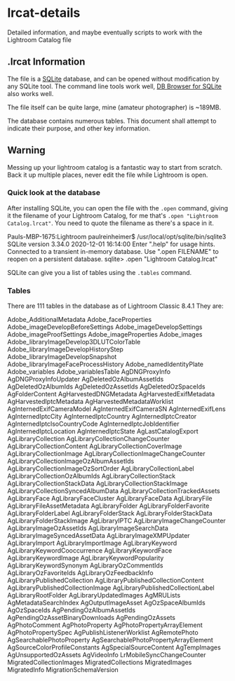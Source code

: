 # lrcat-details
Detailed information, and maybe eventually scripts to work with the Lightroom Catalog file

## .lrcat Information

The file is a [SQLite](https://sqlite.org/index.html) database, and can be opened without modification by any SQLite tool. The command line tools work well, [DB Browser for SQLite](https://sqlitebrowser.org/) also works well. 

The file itself can be quite large, mine (amateur photographer) is ~189MB. 

The database contains numerous tables. This document shall attempt to indicate their purpose, and other key information.

## Warning

Messing up your lightroom catalog is a fantastic way to start from scratch. Back it up multiple places, never edit the file while Lightroom is open. 


### Quick look at the database

After installing SQLite, you can open the file with the `.open` command, giving it the filename of your Lightroom Catalog, for me that's `.open "Lightroom Catalog.lrcat"`. You need to quote the filename as there's a space in it. 

Pauls-MBP-1675:Lightroom paulreinheimer$ /usr/local/opt/sqlite/bin/sqlite3
SQLite version 3.34.0 2020-12-01 16:14:00
Enter ".help" for usage hints.
Connected to a transient in-memory database.
Use ".open FILENAME" to reopen on a persistent database.
sqlite> .open "Lightroom Catalog.lrcat"

SQLite can give you a list of tables using the `.tables` command. 


### Tables 

There are 111 tables in the database as of Lightroom Classic 8.4.1 They are:

Adobe_AdditionalMetadata
Adobe_faceProperties
Adobe_imageDevelopBeforeSettings
Adobe_imageDevelopSettings
Adobe_imageProofSettings
Adobe_imageProperties
Adobe_images
Adobe_libraryImageDevelop3DLUTColorTable
Adobe_libraryImageDevelopHistoryStep
Adobe_libraryImageDevelopSnapshot
Adobe_libraryImageFaceProcessHistory
Adobe_namedIdentityPlate
Adobe_variables
Adobe_variablesTable
AgDNGProxyInfo
AgDNGProxyInfoUpdater
AgDeletedOzAlbumAssetIds
AgDeletedOzAlbumIds
AgDeletedOzAssetIds
AgDeletedOzSpaceIds
AgFolderContent
AgHarvestedDNGMetadata
AgHarvestedExifMetadata
AgHarvestedIptcMetadata
AgHarvestedMetadataWorklist
AgInternedExifCameraModel
AgInternedExifCameraSN
AgInternedExifLens
AgInternedIptcCity
AgInternedIptcCountry
AgInternedIptcCreator
AgInternedIptcIsoCountryCode
AgInternedIptcJobIdentifier
AgInternedIptcLocation
AgInternedIptcState
AgLastCatalogExport
AgLibraryCollection
AgLibraryCollectionChangeCounter
AgLibraryCollectionContent
AgLibraryCollectionCoverImage
AgLibraryCollectionImage
AgLibraryCollectionImageChangeCounter
AgLibraryCollectionImageOzAlbumAssetIds
AgLibraryCollectionImageOzSortOrder
AgLibraryCollectionLabel
AgLibraryCollectionOzAlbumIds
AgLibraryCollectionStack
AgLibraryCollectionStackData
AgLibraryCollectionStackImage
AgLibraryCollectionSyncedAlbumData
AgLibraryCollectionTrackedAssets
AgLibraryFace
AgLibraryFaceCluster
AgLibraryFaceData
AgLibraryFile
AgLibraryFileAssetMetadata
AgLibraryFolder
AgLibraryFolderFavorite
AgLibraryFolderLabel
AgLibraryFolderStack
AgLibraryFolderStackData
AgLibraryFolderStackImage
AgLibraryIPTC
AgLibraryImageChangeCounter
AgLibraryImageOzAssetIds
AgLibraryImageSearchData
AgLibraryImageSyncedAssetData
AgLibraryImageXMPUpdater
AgLibraryImport
AgLibraryImportImage
AgLibraryKeyword
AgLibraryKeywordCooccurrence
AgLibraryKeywordFace
AgLibraryKeywordImage
AgLibraryKeywordPopularity
AgLibraryKeywordSynonym
AgLibraryOzCommentIds
AgLibraryOzFavoriteIds
AgLibraryOzFeedbackInfo
AgLibraryPublishedCollection
AgLibraryPublishedCollectionContent
AgLibraryPublishedCollectionImage
AgLibraryPublishedCollectionLabel
AgLibraryRootFolder
AgLibraryUpdatedImages
AgMRULists
AgMetadataSearchIndex
AgOutputImageAsset
AgOzSpaceAlbumIds
AgOzSpaceIds
AgPendingOzAlbumAssetIds
AgPendingOzAssetBinaryDownloads
AgPendingOzAssets
AgPhotoComment
AgPhotoProperty
AgPhotoPropertyArrayElement
AgPhotoPropertySpec
AgPublishListenerWorklist
AgRemotePhoto
AgSearchablePhotoProperty
AgSearchablePhotoPropertyArrayElement
AgSourceColorProfileConstants
AgSpecialSourceContent
AgTempImages
AgUnsupportedOzAssets
AgVideoInfo
LrMobileSyncChangeCounter
MigratedCollectionImages
MigratedCollections
MigratedImages
MigratedInfo
MigrationSchemaVersion


